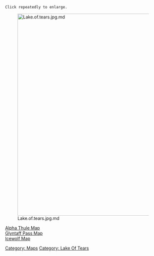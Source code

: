 `Click repeatedly to enlarge.`

<figure>
<img src="Lake.of.tears.jpg.md" title="Lake.of.tears.jpg.md" width="650"
alt="Lake.of.tears.jpg.md" />
<figcaption aria-hidden="true">Lake.of.tears.jpg.md</figcaption>
</figure>

[Alpha Thule Map](Alpha_Thule_Map "wikilink")  
[Glyntaff Pass Map](Glyntaff_Pass_Map "wikilink")  
[Icewolf Map](Icewolf_Map "wikilink")  

[Category: Maps](Category:_Maps "wikilink") [Category: Lake Of
Tears](Category:_Lake_Of_Tears "wikilink")
